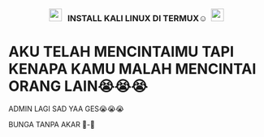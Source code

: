 </i></b></h3>
<h3 align="center">
  <img src="https://emoji.discord.st/emojis/768b108d-274f-4f44-a634-8477b16efce7.gif" width="25">
  &nbsp; INSTALL KALI LINUX DI TERMUX☺&nbsp;
  <img src="https://emoji.discord.st/emojis/768b108d-274f-4f44-a634-8477b16efce7.gif" width="25">

  # AKU TELAH MENCINTAIMU TAPI KENAPA KAMU MALAH MENCINTAI ORANG LAIN😭😭😭
  ADMIN LAGI SAD YAA GES😭😭😭

  BUNGA TANPA AKAR 🥀-🌱
